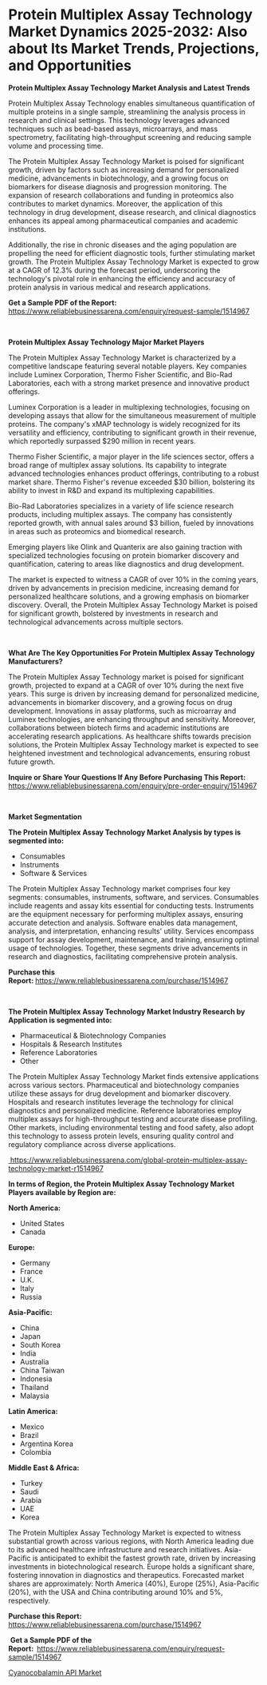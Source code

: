<p><h1>Protein Multiplex Assay Technology Market Dynamics 2025-2032: Also about Its Market Trends, Projections, and Opportunities</h1></p><p><strong>Protein Multiplex Assay Technology Market Analysis and Latest Trends</strong></p>
<p><p>Protein Multiplex Assay Technology enables simultaneous quantification of multiple proteins in a single sample, streamlining the analysis process in research and clinical settings. This technology leverages advanced techniques such as bead-based assays, microarrays, and mass spectrometry, facilitating high-throughput screening and reducing sample volume and processing time.</p><p>The Protein Multiplex Assay Technology Market is poised for significant growth, driven by factors such as increasing demand for personalized medicine, advancements in biotechnology, and a growing focus on biomarkers for disease diagnosis and progression monitoring. The expansion of research collaborations and funding in proteomics also contributes to market dynamics. Moreover, the application of this technology in drug development, disease research, and clinical diagnostics enhances its appeal among pharmaceutical companies and academic institutions.</p><p>Additionally, the rise in chronic diseases and the aging population are propelling the need for efficient diagnostic tools, further stimulating market growth. The Protein Multiplex Assay Technology Market is expected to grow at a CAGR of 12.3% during the forecast period, underscoring the technology's pivotal role in enhancing the efficiency and accuracy of protein analysis in various medical and research applications.</p></p>
<p><strong>Get a Sample PDF of the Report:&nbsp;</strong> <a href="https://www.reliablebusinessarena.com/enquiry/request-sample/1514967?utm_campaign=2933&utm_medium=2&utm_source=Github&utm_content=ia&utm_term=29032025&utm_id=protein-multiplex-assay-technology">https://www.reliablebusinessarena.com/enquiry/request-sample/1514967</a></p>
<p>&nbsp;</p>
<p><strong>Protein Multiplex Assay Technology Major Market Players</strong></p>
<p><p>The Protein Multiplex Assay Technology Market is characterized by a competitive landscape featuring several notable players. Key companies include Luminex Corporation, Thermo Fisher Scientific, and Bio-Rad Laboratories, each with a strong market presence and innovative product offerings.</p><p>Luminex Corporation is a leader in multiplexing technologies, focusing on developing assays that allow for the simultaneous measurement of multiple proteins. The company's xMAP technology is widely recognized for its versatility and efficiency, contributing to significant growth in their revenue, which reportedly surpassed $290 million in recent years.</p><p>Thermo Fisher Scientific, a major player in the life sciences sector, offers a broad range of multiplex assay solutions. Its capability to integrate advanced technologies enhances product offerings, contributing to a robust market share. Thermo Fisher's revenue exceeded $30 billion, bolstering its ability to invest in R&D and expand its multiplexing capabilities.</p><p>Bio-Rad Laboratories specializes in a variety of life science research products, including multiplex assays. The company has consistently reported growth, with annual sales around $3 billion, fueled by innovations in areas such as proteomics and biomedical research.</p><p>Emerging players like Olink and Quanterix are also gaining traction with specialized technologies focusing on protein biomarker discovery and quantification, catering to areas like diagnostics and drug development.</p><p>The market is expected to witness a CAGR of over 10% in the coming years, driven by advancements in precision medicine, increasing demand for personalized healthcare solutions, and a growing emphasis on biomarker discovery. Overall, the Protein Multiplex Assay Technology Market is poised for significant growth, bolstered by investments in research and technological advancements across multiple sectors.</p></p>
<p>&nbsp;</p>
<p><strong>What Are The Key Opportunities For Protein Multiplex Assay Technology Manufacturers?</strong></p>
<p><p>The Protein Multiplex Assay Technology market is poised for significant growth, projected to expand at a CAGR of over 10% during the next five years. This surge is driven by increasing demand for personalized medicine, advancements in biomarker discovery, and a growing focus on drug development. Innovations in assay platforms, such as microarray and Luminex technologies, are enhancing throughput and sensitivity. Moreover, collaborations between biotech firms and academic institutions are accelerating research applications. As healthcare shifts towards precision solutions, the Protein Multiplex Assay Technology market is expected to see heightened investment and technological advancements, ensuring robust future growth.</p></p>
<p><strong>Inquire or Share Your Questions If Any Before Purchasing This Report:</strong> <a href="https://www.reliablebusinessarena.com/enquiry/pre-order-enquiry/1514967?utm_campaign=2933&utm_medium=2&utm_source=Github&utm_content=ia&utm_term=29032025&utm_id=protein-multiplex-assay-technology">https://www.reliablebusinessarena.com/enquiry/pre-order-enquiry/1514967</a></p>
<p>&nbsp;</p>
<p><strong>Market Segmentation</strong></p>
<p><strong>The Protein Multiplex Assay Technology Market Analysis by types is segmented into:</strong></p>
<p><ul><li>Consumables</li><li>Instruments</li><li>Software & Services</li></ul></p>
<p><p>The Protein Multiplex Assay Technology market comprises four key segments: consumables, instruments, software, and services. Consumables include reagents and assay kits essential for conducting tests. Instruments are the equipment necessary for performing multiplex assays, ensuring accurate detection and analysis. Software enables data management, analysis, and interpretation, enhancing results' utility. Services encompass support for assay development, maintenance, and training, ensuring optimal usage of technologies. Together, these segments drive advancements in research and diagnostics, facilitating comprehensive protein analysis.</p></p>
<p><strong>Purchase this Report:&nbsp;</strong><a href="https://www.reliablebusinessarena.com/purchase/1514967?utm_campaign=2933&utm_medium=2&utm_source=Github&utm_content=ia&utm_term=29032025&utm_id=protein-multiplex-assay-technology">https://www.reliablebusinessarena.com/purchase/1514967</a></p>
<p>&nbsp;</p>
<p><strong>The Protein Multiplex Assay Technology Market Industry Research by Application is segmented into:</strong></p>
<p><ul><li>Pharmaceutical & Biotechnology Companies</li><li>Hospitals & Research Institutes</li><li>Reference Laboratories</li><li>Other</li></ul></p>
<p><p>The Protein Multiplex Assay Technology Market finds extensive applications across various sectors. Pharmaceutical and biotechnology companies utilize these assays for drug development and biomarker discovery. Hospitals and research institutes leverage the technology for clinical diagnostics and personalized medicine. Reference laboratories employ multiplex assays for high-throughput testing and accurate disease profiling. Other markets, including environmental testing and food safety, also adopt this technology to assess protein levels, ensuring quality control and regulatory compliance across diverse applications.</p></p>
<p><a href="https://www.reliablebusinessarena.com/global-protein-multiplex-assay-technology-market-r1514967?utm_campaign=2933&utm_medium=2&utm_source=Github&utm_content=ia&utm_term=29032025&utm_id=protein-multiplex-assay-technology">&nbsp;https://www.reliablebusinessarena.com/global-protein-multiplex-assay-technology-market-r1514967</a></p>
<p><strong>In terms of Region, the Protein Multiplex Assay Technology Market Players available by Region are:</strong></p>
<p>
    <p> <strong> North America: </strong>
        <ul>
            <li>United States</li>
            <li>Canada</li>
        </ul>
        </p> 
    <p> <strong> Europe: </strong>
        <ul>
            <li>Germany</li>
            <li>France</li>
            <li>U.K.</li>
            <li>Italy</li>
            <li>Russia</li>
        </ul>
        </p> 
    <p> <strong> Asia-Pacific: </strong>
        <ul>
            <li>China</li>
            <li>Japan</li>
            <li>South Korea</li>
            <li>India</li>
            <li>Australia</li>
            <li>China Taiwan</li>
            <li>Indonesia</li>
            <li>Thailand</li>
            <li>Malaysia</li>
        </ul>
        </p> 
    <p> <strong> Latin America: </strong>
        <ul>
            <li>Mexico</li>
            <li>Brazil</li>
            <li>Argentina Korea</li>
            <li>Colombia</li>
        </ul>
        </p> 
    <p> <strong> Middle East & Africa: </strong>
        <ul>
            <li>Turkey</li>
            <li>Saudi</li>
            <li>Arabia</li>
            <li>UAE</li>
            <li>Korea</li>
        </ul>
    </p>
    </p>
<p><p>The Protein Multiplex Assay Technology Market is expected to witness substantial growth across various regions, with North America leading due to its advanced healthcare infrastructure and research initiatives. Asia-Pacific is anticipated to exhibit the fastest growth rate, driven by increasing investments in biotechnological research. Europe holds a significant share, fostering innovation in diagnostics and therapeutics. Forecasted market shares are approximately: North America (40%), Europe (25%), Asia-Pacific (20%), with the USA and China contributing around 10% and 5%, respectively.</p></p>
<p><strong>Purchase this Report: </strong><a href="https://www.reliablebusinessarena.com/purchase/1514967?utm_campaign=2933&utm_medium=2&utm_source=Github&utm_content=ia&utm_term=29032025&utm_id=protein-multiplex-assay-technology">https://www.reliablebusinessarena.com/purchase/1514967</a></p>
<p>&nbsp;<strong>Get a Sample PDF of the Report:&nbsp;&nbsp;</strong><a href="https://www.reliablebusinessarena.com/enquiry/request-sample/1514967?utm_campaign=2933&utm_medium=2&utm_source=Github&utm_content=ia&utm_term=29032025&utm_id=protein-multiplex-assay-technology">https://www.reliablebusinessarena.com/enquiry/request-sample/1514967</a></p>
<p><strong></strong></p>
<p><p><a href="https://github.com/guinoopandam/Market-Research-Report-List-1/blob/main/cyanocobalamin-api-market.md?utm_campaign=2933&utm_medium=2&utm_source=Github&utm_content=ia&utm_term=29032025&utm_id=protein-multiplex-assay-technology">Cyanocobalamin API Market</a></p></p>